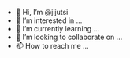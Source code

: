 - 👋 Hi, I’m @jijutsi
- 👀 I’m interested in ...
- 🌱 I’m currently learning ...
- 💞️ I’m looking to collaborate on ...
- 📫 How to reach me ...

<!---
jijutsi/jijutsi is a ✨ special ✨ repository because its `README.md` (this file) appears on your GitHub profile.
You can click the Preview link to take a look at your changes.
--->
